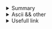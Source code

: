 
</details>

<details>
<summary>Summary</summary>

| *  | Level 1                | Level 2            | Level 3           | Level 4           |
|----|------------------------|--------------------|-------------------|-------------------|
| 0  | :white_check_mark:     | :white_check_mark: |:white_check_mark: |:white_check_mark: |
| 1  | :white_check_mark:     | :white_check_mark: |:white_check_mark: |:white_check_mark: |
| 2  | :white_check_mark:     | :white_check_mark: |:white_check_mark: |:white_check_mark: |
| 3  | :white_check_mark:     | :white_check_mark: |:white_check_mark: |:white_check_mark: |
| 4  | :white_check_mark:     | :white_check_mark: |:white_check_mark: |:white_check_mark: |
| 5  | :white_check_mark:     | :white_check_mark: |:white_check_mark: |:white_check_mark: |
| 6  | :white_check_mark:     | :white_check_mark: |:white_check_mark: |:white_check_mark: |
| 7  | :white_check_mark:     | :white_check_mark: |:white_check_mark: |:white_check_mark: |
| 8  | :white_check_mark:     | :white_check_mark: |:white_check_mark: |:white_check_mark: |
| 9  | :white_check_mark:     | :white_check_mark: |:white_check_mark: |:white_check_mark: |
| 10 | :white_check_mark:     | :white_check_mark: |:white_check_mark: |:white_check_mark: |
| 11 | :white_check_mark:     | :white_check_mark: |:white_check_mark: |:white_check_mark: |
| 12 | :white_check_mark:     | :white_check_mark: |:white_check_mark: |:white_check_mark: |
| 13 | :white_check_mark:     | :white_check_mark: |:white_check_mark: |:white_check_mark: |
| 14 | :white_check_mark:     | :white_check_mark: |:white_check_mark: |:white_check_mark: |
| 15 | :white_check_mark:     | :white_check_mark: |:white_check_mark: |:white_check_mark: |
| 16 | :white_check_mark:     | :white_check_mark: |:white_check_mark: |:white_check_mark: |
| 17 | :white_check_mark:     | :white_check_mark: |:white_check_mark: |:white_check_mark: |
| 18 | :white_check_mark:     | :white_check_mark: |:white_check_mark: |:white_check_mark: |
| 19 | :white_check_mark:     | :white_check_mark: |:white_check_mark: |:white_check_mark: |
| 20 | :white_check_mark:     | :white_check_mark: |:white_check_mark: |:white_check_mark: |
| 21 | :white_check_mark:     | :white_check_mark: |:white_check_mark: |:white_check_mark: |
| 22 | :white_check_mark:     | :white_check_mark: |:white_check_mark: |:white_check_mark: |

</details>

<details>
<summary>Ascii && other</summary>

<img align="left" width="1048" height="792" src="ascii.png">

Make a table with same logic assignment

## DIGIT
0 (48) 1 (49) 2 (50) 3 (51) 4 (52) 5 (53) 6 (54) 7 (55) 8 (56) 9 (57)

##ALPHA

A (65) B (66) C (67) D (68) E (69) F (70) G (71) H (72) I (73) J (74) K (75) L (76) M (77) N (78) O (79) P (80) Q (81) R (82) S (83) T (84) U (85) V (86) W (87) X (88) Y (89) Z (90)

a (97) b (98) c (99) d (100) e (101) f (102) g (103) h (104) i (105) j (106) k (107) l (108) m (109) n (110) o (111) p (112) q (113) r (114) s (115) t (116) u (117) v (118) w (119) x (120) y (121) z (122)

Underscore _ (95)
Space   (32) // + 32 pour changer en minuscule
Plus sign '+' (43)
Minus sign '-' (45)
Diviser sign '/' (47)
Modulo sign % (37)
isspace();
Horizontal tab '\t' (9)
Vertiacal tab '\v' (11)
New Line  \n (10)
Form feed '\f' (12)
Carriage return '\r' (13)

str[idx] += 32; put in lowecase
str[idx] -= 32; put in upercase

printf - > #include <stdio.h>
malloc - > #include <stdlib.h>
NULL && size_t -> #include <stddef.h>

alway return the type of your fct
alway nit your varible
inc your idx directly when you enter a while loop
alway secure your malloc just after initialized
comment main if ask a fonction

make tab of same logic

sting manipulation
linked list
argument
etc


argument vector table

0 program name
1
2
4

argc -> argument cunt eauql
argv -> argument vector

</details>

<details>
<summary>Usefull link</summary>
https://github.com/JCluzet/42_GradeMe

https://github.com/Binary-Hackers/42_Subjects

https://github.com/48d31kh413k/1337-Piscine-42

https://github.com/luta-wolf/42-examrank

https://github.com/barimehdi77/42-piscine-exam

https://github.com/jraleman/42.Exam-C

https://github.com/fwuensche/42-exam-miner

https://github.com/pasqualerossi/42-School-Exam-Rank-02
</details>
